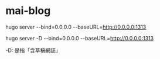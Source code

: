 # mai-blog

hugo server --bind=0.0.0.0 --baseURL=http://0.0.0.0:1313

hugo server -D --bind=0.0.0.0 --baseURL=http://0.0.0.0:1313

-D: 是指「含草稿網誌」